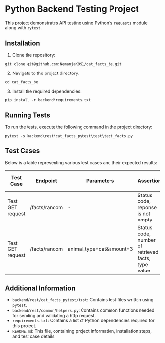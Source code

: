 # Python Backend Testing Project

This project demonstrates API testing using Python's `requests` module along with `pytest`.

## Installation

1. Clone the repository:

```
git clone git@github.com:NemanjaK991/cat_facts_be.git
```


2. Navigate to the project directory:
```
cd cat_facts_be
```

3. Install the required dependencies:

```
pip install -r backend\requirements.txt
```

## Running Tests

To run the tests, execute the following command in the project directory:
```
pytest -s backend\rest\cat_facts_pytest\test\test_facts.py
```

## Test Cases

Below is a table representing various test cases and their expected results:

| Test Case                   | Endpoint      | Parameters               | Assertion                                          | Expected Status Code |
|-----------------------------|---------------|--------------------------|----------------------------------------------------|----------------------|
| Test GET request            | /facts/random | -                        | Status code, reponse is not empty                  | 200                  |
| Test GET request            | /facts/random | animal_type=cat&amount=3 | Status code, number of retrieved facts, type value | 200                  |

## Additional Information

- `backend/rest/cat_facts_pytest/test`: Contains test files written using `pytest`.
- `backend/rest/common/helpers.py`: Contains common functions needed for sending and validating a http request.
- `requirements.txt`: Contains a list of Python dependencies required for this project.
- `README.md`: This file, containing project information, installation steps, and test case details.
